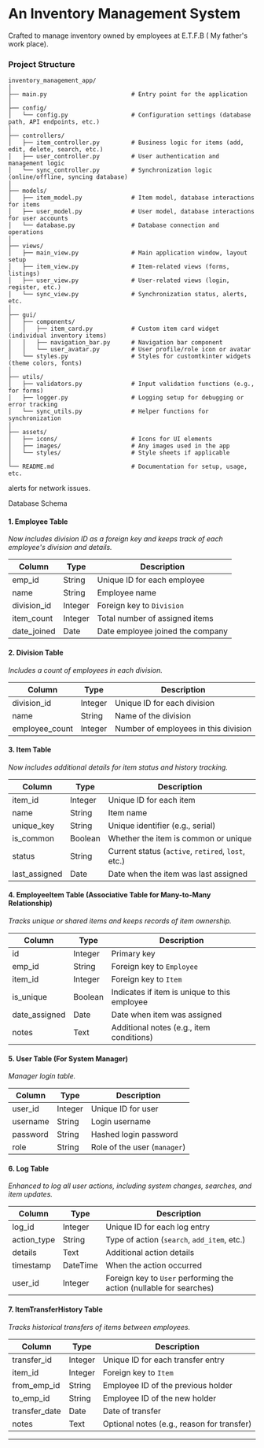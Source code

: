 # An Inventory Management System
Crafted to manage inventory owned by employees at E.T.F.B ( My father's work place).

### Project Structure

```
inventory_management_app/
│
├── main.py                        # Entry point for the application
│
├── config/
│   └── config.py                  # Configuration settings (database path, API endpoints, etc.)
│
├── controllers/
│   ├── item_controller.py         # Business logic for items (add, edit, delete, search, etc.)
│   ├── user_controller.py         # User authentication and management logic
│   └── sync_controller.py         # Synchronization logic (online/offline, syncing database)
│
├── models/
│   ├── item_model.py              # Item model, database interactions for items
│   ├── user_model.py              # User model, database interactions for user accounts
│   └── database.py                # Database connection and operations
│
├── views/
│   ├── main_view.py               # Main application window, layout setup
│   ├── item_view.py               # Item-related views (forms, listings)
│   ├── user_view.py               # User-related views (login, register, etc.)
│   └── sync_view.py               # Synchronization status, alerts, etc.
│
├── gui/
│   ├── components/
│   │   ├── item_card.py           # Custom item card widget (individual inventory items)
│   │   ├── navigation_bar.py      # Navigation bar component
│   │   └── user_avatar.py         # User profile/role icon or avatar
│   └── styles.py                  # Styles for customtkinter widgets (theme colors, fonts)
│
├── utils/
│   ├── validators.py              # Input validation functions (e.g., for forms)
│   ├── logger.py                  # Logging setup for debugging or error tracking
│   └── sync_utils.py              # Helper functions for synchronization
│
├── assets/
│   ├── icons/                     # Icons for UI elements
│   ├── images/                    # Any images used in the app
│   └── styles/                    # Style sheets if applicable
│
└── README.md                      # Documentation for setup, usage, etc.
```

alerts for network issues.


Database Schema

#### 1. **Employee Table**
   *Now includes division ID as a foreign key and keeps track of each employee's division and details.*

| Column          | Type    | Description                           |
|-----------------|---------|---------------------------------------|
| emp_id          | String  | Unique ID for each employee          |
| name            | String  | Employee name                        |
| division_id     | Integer | Foreign key to `Division`            |
| item_count      | Integer | Total number of assigned items       |
| date_joined     | Date    | Date employee joined the company     |

#### 2. **Division Table**
   *Includes a count of employees in each division.*

| Column           | Type    | Description                          |
|------------------|---------|--------------------------------------|
| division_id      | Integer | Unique ID for each division         |
| name             | String  | Name of the division                |
| employee_count   | Integer | Number of employees in this division|

#### 3. **Item Table**
   *Now includes additional details for item status and history tracking.*

| Column          | Type    | Description                           |
|-----------------|---------|---------------------------------------|
| item_id         | Integer | Unique ID for each item              |
| name            | String  | Item name                            |
| unique_key      | String  | Unique identifier (e.g., serial)     |
| is_common       | Boolean | Whether the item is common or unique |
| status          | String  | Current status (`active`, `retired`, `lost`, etc.)|
| last_assigned   | Date    | Date when the item was last assigned |

#### 4. **EmployeeItem Table** (Associative Table for Many-to-Many Relationship)
   *Tracks unique or shared items and keeps records of item ownership.*

| Column          | Type    | Description                           |
|-----------------|---------|---------------------------------------|
| id              | Integer | Primary key                          |
| emp_id          | String  | Foreign key to `Employee`            |
| item_id         | Integer | Foreign key to `Item`                |
| is_unique       | Boolean | Indicates if item is unique to this employee |
| date_assigned   | Date    | Date when item was assigned          |
| notes           | Text    | Additional notes (e.g., item conditions) |

#### 5. **User Table** (For System Manager)
   *Manager login table.*

| Column          | Type    | Description                           |
|-----------------|---------|---------------------------------------|
| user_id         | Integer | Unique ID for user                   |
| username        | String  | Login username                       |
| password        | String  | Hashed login password                |
| role            | String  | Role of the user (`manager`)         |

#### 6. **Log Table**
   *Enhanced to log all user actions, including system changes, searches, and item updates.*

| Column          | Type      | Description                           |
|-----------------|-----------|---------------------------------------|
| log_id          | Integer   | Unique ID for each log entry         |
| action_type     | String    | Type of action (`search`, `add_item`, etc.) |
| details         | Text      | Additional action details            |
| timestamp       | DateTime  | When the action occurred             |
| user_id         | Integer   | Foreign key to `User` performing the action (nullable for searches) |

#### 7. **ItemTransferHistory Table**
   *Tracks historical transfers of items between employees.*

| Column          | Type      | Description                           |
|-----------------|-----------|---------------------------------------|
| transfer_id     | Integer   | Unique ID for each transfer entry    |
| item_id         | Integer   | Foreign key to `Item`                |
| from_emp_id     | String    | Employee ID of the previous holder   |
| to_emp_id       | String    | Employee ID of the new holder        |
| transfer_date   | Date      | Date of transfer                     |
| notes           | Text      | Optional notes (e.g., reason for transfer)|

---
